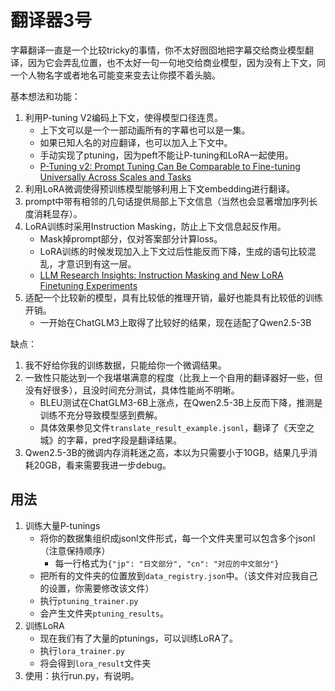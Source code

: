 # 翻译器3号

字幕翻译一直是一个比较tricky的事情，你不太好囫囵地把字幕交给商业模型翻译，因为它会弄乱位置，也不太好一句一句地交给商业模型，因为没有上下文，同一个人物名字或者地名可能变来变去让你摸不着头脑。

基本想法和功能：

1. 利用P-tuning V2编码上下文，使得模型口径连贯。
   * 上下文可以是一个一部动画所有的字幕也可以是一集。
   * 如果已知人名的对应翻译，也可以加入上下文中。
   * 手动实现了ptuning，因为peft不能让P-tuning和LoRA一起使用。
   * [P-Tuning v2: Prompt Tuning Can Be Comparable to Fine-tuning Universally Across Scales and Tasks](https://arxiv.org/abs/2110.07602)
2. 利用LoRA微调使得预训练模型能够利用上下文embedding进行翻译。
3. prompt中带有相邻的几句话提供局部上下文信息（当然也会显著增加序列长度消耗显存）。
4. LoRA训练时采用Instruction Masking，防止上下文信息起反作用。
   * Mask掉prompt部分，仅对答案部分计算loss。 
   * LoRA训练的时候发现加入上下文过后性能反而下降，生成的语句比较混乱，才意识到有这一层。
   * [LLM Research Insights: Instruction Masking and New LoRA Finetuning Experiments](https://magazine.sebastianraschka.com/p/llm-research-insights-instruction)
5. 适配一个比较新的模型，具有比较低的推理开销，最好也能具有比较低的训练开销。
   * 一开始在ChatGLM3上取得了比较好的结果，现在适配了Qwen2.5-3B

缺点：

1. 我不好给你我的训练数据，只能给你一个微调结果。
2. 一致性只能达到一个我堪堪满意的程度（比我上一个自用的翻译器好一些，但没有好很多），且没时间充分测试，具体性能尚不明晰。
   - BLEU测试在ChatGLM3-6B上涨点，在Qwen2.5-3B上反而下降，推测是训练不充分导致模型感到费解。
   - 具体效果参见文件`translate_result_example.jsonl`，翻译了《天空之城》的字幕，pred字段是翻译结果。
3. Qwen2.5-3B的微调内存消耗迷之高，本以为只需要小于10GB，结果几乎消耗20GB，看来需要我进一步debug。

## 用法

1. 训练大量P-tunings
   - 将你的数据集组织成jsonl文件形式，每一个文件夹里可以包含多个jsonl（注意保持顺序）
     - 每一行格式为`{"jp": "日文部分", "cn": "对应的中文部分"}`
   - 把所有的文件夹的位置放到`data_registry.json`中。（该文件对应我自己的设置，你需要修改该文件）
   - 执行`ptuning_trainer.py`
   - 会产生文件夹`ptuning_results`。
2. 训练LoRA
   - 现在我们有了大量的ptunings，可以训练LoRA了。
   - 执行`lora_trainer.py`
   - 将会得到`lora_result`文件夹
3. 使用：执行run.py，有说明。 